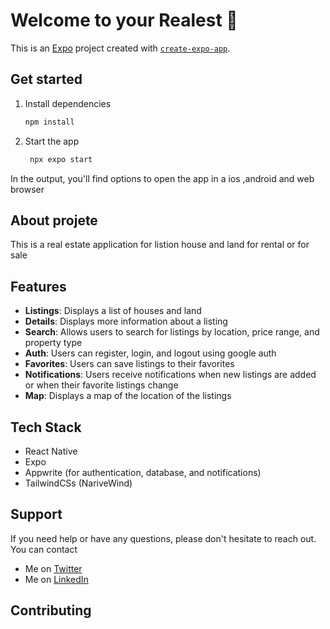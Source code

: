 # Welcome to your Realest 👋

This is an [Expo](https://expo.dev) project created with [`create-expo-app`](https://www.npmjs.com/package/create-expo-app).

## Get started

1. Install dependencies

   ```bash
   npm install
   ```

2. Start the app

   ```bash
    npx expo start
   ```

In the output, you'll find options to open the app in a ios ,android and web browser

## About projete

This is a real estate application for listion house and land for rental or for sale

## Features

- **Listings**: Displays a list of houses and land
- **Details**: Displays more information about a listing
- **Search**: Allows users to search for listings by location, price range, and property type
- **Auth**: Users can register, login, and logout using google auth
- **Favorites**: Users can save listings to their favorites
- **Notifications**: Users receive notifications when new listings are added or when their favorite listings change
- **Map**: Displays a map of the location of the listings

## Tech Stack

- React Native
- Expo
- Appwrite (for authentication, database, and notifications)
- TailwindCSs (NariveWind)

## Support

If you need help or have any questions, please don't hesitate to reach out. You can contact

- Me on [Twitter](https://twitter.com/Sanya_Ololade)
- Me on [LinkedIn](https://www.linkedin.com/in/ololade-sanya-106990272/)

## Contributing

